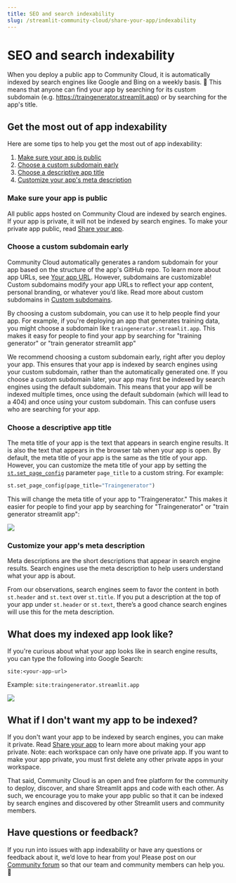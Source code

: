 ```yaml
---
title: SEO and search indexability
slug: /streamlit-community-cloud/share-your-app/indexability
---
```


# SEO and search indexability

When you deploy a public app to Community Cloud, it is automatically indexed by search engines like Google and Bing on a weekly basis. 🎈 This means that anyone can find your app by searching for its custom subdomain (e.g. <https://traingenerator.streamlit.app>) or by searching for the app's title.

## Get the most out of app indexability

Here are some tips to help you get the most out of app indexability:

1. [Make sure your app is public](#make-sure-your-app-is-public)
2. [Choose a custom subdomain early](#choose-a-custom-subdomain-early)
3. [Choose a descriptive app title](#choose-a-descriptive-app-title)
4. [Customize your app's meta description](#customize-your-apps-meta-description)

### Make sure your app is public

All public apps hosted on Community Cloud are indexed by search engines. If your app is private, it will not be indexed by search engines. To make your private app public, read [Share your app](/streamlit-community-cloud/get-started/share-your-app).

### Choose a custom subdomain early

Community Cloud automatically generates a random subdomain for your app based on the structure of the app's GitHub repo. To learn more about app URLs, see [Your app URL](/streamlit-community-cloud/get-started/deploy-an-app#your-app-url). However, subdomains are customizable! Custom subdomains modify your app URLs to reflect your app content, personal branding, or whatever you’d like. Read more about custom subdomains in [Custom subdomains](streamlit-cloud/get-started/deploy-an-app#custom-subdomains).

By choosing a custom subdomain, you can use it to help people find your app. For example, if you're deploying an app that generates training data, you might choose a subdomain like `traingenerator.streamlit.app`. This makes it easy for people to find your app by searching for "training generator" or "train generator streamlit app"

We recommend choosing a custom subdomain early, right after you deploy your app. This ensures that your app is indexed by search engines using your custom subdomain, rather than the automatically generated one. If you choose a custom subdomain later, your app may first be indexed by search engines using the default subdomain. This means that your app will be indexed multiple times, once using the default subdomain (which will lead to a 404) and once using your custom subdomain. This can confuse users who are searching for your app.

### Choose a descriptive app title

The meta title of your app is the text that appears in search engine results. It is also the text that appears in the browser tab when your app is open. By default, the meta title of your app is the same as the title of your app. However, you can customize the meta title of your app by setting the [`st.set_page_config`](/library/api-reference/utilities/st.set_page_config) parameter `page_title` to a custom string. For example:

```python
st.set_page_config(page_title="Traingenerator")
```

This will change the meta title of your app to "Traingenerator." This makes it easier for people to find your app by searching for "Traingenerator" or "train generator streamlit app":

<Image src="/images/streamlit-community-cloud/indexability-app-title.png" caption='Google search results for "train generator streamlit app"' />

### Customize your app's meta description

Meta descriptions are the short descriptions that appear in search engine results. Search engines use the meta description to help users understand what your app is about.

From our observations, search engines seem to favor the content in both `st.header` and `st.text` over `st.title`. If you put a description at the top of your app under `st.header` or `st.text`, there’s a good chance search engines will use this for the meta description.

## What does my indexed app look like?

If you're curious about what your app looks like in search engine results, you can type the following into Google Search:

```
site:<your-app-url>
```

Example: `site:traingenerator.streamlit.app`

<Image src="/images/streamlit-community-cloud/indexability-search-result.png" caption='Google search results for "site:traingenerator.streamlit.app"' />

## What if I don't want my app to be indexed?

If you don't want your app to be indexed by search engines, you can make it private. Read [Share your app](/streamlit-community-cloud/get-started/share-your-app) to learn more about making your app private. Note: each workspace can only have one private app. If you want to make your app private, you must first delete any other private apps in your workspace.

That said, Community Cloud is an open and free platform for the community to deploy, discover, and share Streamlit apps and code with each other. As such, we encourage you to make your app public so that it can be indexed by search engines and discovered by other Streamlit users and community members.

## Have questions or feedback?

If you run into issues with app indexability or have any questions or feedback about it, we’d love to hear from you! Please post on our [Community forum](https://discuss.streamlit.io) so that our team and community members can help you. 🤗
